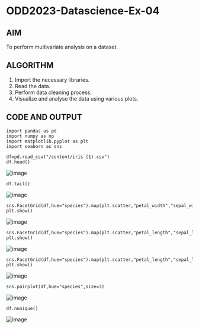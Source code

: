 # ODD2023-Datascience-Ex-04

## AIM

To perform multivariate analysis on a dataset.

## ALGORITHM

1. Import the necessary libraries.
2. Read the data.
3. Perform data cleaning process.
4. Visualize and analyse the data using various plots.

## CODE AND OUTPUT
```
import pandas as pd
import numpy as np
import matplotlib.pyplot as plt
import seaborn as sns
```
```
df=pd.read_csv("/content/iris (1).csv")
df.head()
```
![image](https://github.com/Pranav-AJ/ODD2023-Datascience-Ex-04/assets/118904526/a1bb0e4f-8c5b-4557-8f01-8957ce387d10)
```
df.tail()
```
![image](https://github.com/Pranav-AJ/ODD2023-Datascience-Ex-04/assets/118904526/eaefc4da-0d95-45e1-abc4-9684f851f8ac)

```
sns.FacetGrid(df,hue="species").map(plt.scatter,"petal_width","sepal_width").add_legend();
plt.show()
```
![image](https://github.com/Pranav-AJ/ODD2023-Datascience-Ex-04/assets/118904526/f1e4db50-086b-4075-a377-3ca5e3741da8)

```
sns.FacetGrid(df,hue="species").map(plt.scatter,"petal_length","sepal_length").add_legend();
plt.show()
```
![image](https://github.com/Pranav-AJ/ODD2023-Datascience-Ex-04/assets/118904526/af5168c5-f3e0-482b-9bb3-ef2b72a83969)

```
sns.FacetGrid(df,hue="species").map(plt.scatter,"petal_length","sepal_length").add_legend();
plt.show()
```
![image](https://github.com/Pranav-AJ/ODD2023-Datascience-Ex-04/assets/118904526/ab12044d-1cd6-4cb7-9401-e59fefa97e70)

```
sns.pairplot(df,hue="species",size=3)
```
![image](https://github.com/Pranav-AJ/ODD2023-Datascience-Ex-04/assets/118904526/c9bf9f4f-39ca-4ee6-b489-cfa654bee808)

```
df.nunique()
```
![image](https://github.com/Pranav-AJ/ODD2023-Datascience-Ex-04/assets/118904526/477bdf00-6a90-48dd-83f7-c89abf2c0379)
